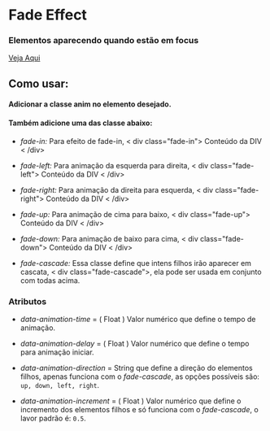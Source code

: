 # Fade Effect

### Elementos aparecendo quando estão em focus

<a href="https://phscezario.github.io/fade-focus/" target="new">Veja Aqui</a>

## Como usar:

#### Adicionar a classe anim no elemento desejado.

#### Também adicione uma das classe abaixo:

-   _fade-in:_ Para efeito de fade-in, < div class="fade-in"> Conteúdo da DIV < /div>

-   _fade-left:_ Para animação da esquerda para direita, < div class="fade-left"> Conteúdo da DIV < /div>

-   _fade-right:_ Para animação da direita para esquerda, < div class="fade-right"> Conteúdo da DIV < /div>

-   _fade-up:_ Para animação de cima para baixo, < div class="fade-up"> Conteúdo da DIV < /div>

-   _fade-down:_ Para animação de baixo para cima, < div class="fade-down"> Conteúdo da DIV < /div>

-   _fade-cascade:_ Essa classe define que intens filhos irão aparecer em cascata, < div class="fade-cascade">, ela pode ser usada em conjunto com todas acima.

### Atributos

-   _data-animation-time_ = ( Float ) Valor numérico que define o tempo de animação.

-   _data-animation-delay_ = ( Float ) Valor numérico que define o tempo para animação iniciar.

-   _data-animation-direction_ = String que define a direção do elementos filhos, apenas funciona com o _fade-cascade_, as opções possíveis são: `up, down, left, right`.

-   _data-animation-increment_ = ( Float ) Valor numérico que define o incremento dos elementos filhos e só funciona com o _fade-cascade_, o lavor padrão é: `0.5`.
